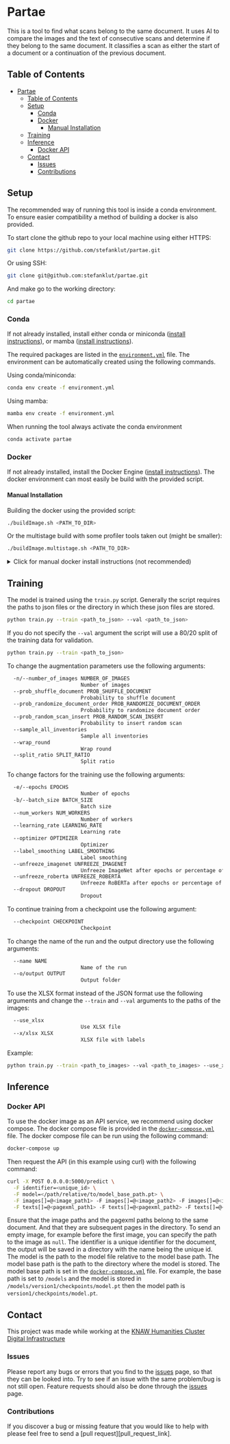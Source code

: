 # Partae

This is a tool to find what scans belong to the same document. It uses AI to compare the images and the text of consecutive scans and determine if they belong to the same document. It classifies a scan as either the start of a document or a continuation of the previous document. 

## Table of Contents
- [Partae](#partae)
  - [Table of Contents](#table-of-contents)
  - [Setup](#setup)
    - [Conda](#conda)
    - [Docker](#docker)
      - [Manual Installation](#manual-installation)
  - [Training](#training)
  - [Inference](#inference)
    - [Docker API](#docker-api)
  - [Contact](#contact)
    - [Issues](#issues)
    - [Contributions](#contributions)


## Setup
The recommended way of running this tool is inside a conda environment. To ensure easier compatibility a method of building a docker is also provided.

To start clone the github repo to your local machine using either HTTPS:
```sh
git clone https://github.com/stefanklut/partae.git
```

Or using SSH:
```sh
git clone git@github.com:stefanklut/partae.git
```


And make go to the working directory:
```sh
cd partae
```

### Conda
If not already installed, install either conda or miniconda ([install instructions][conda_install_link]), or mamba ([install instructions][mamba_install_link]). 

The required packages are listed in the [`environment.yml`][environment_link] file. The environment can be automatically created using the following commands.

Using conda/miniconda:
```sh
conda env create -f environment.yml
```

Using mamba:
```sh
mamba env create -f environment.yml
```

When running the tool always activate the conda environment
```sh
conda activate partae
```

### Docker
If not already installed, install the Docker Engine ([install instructions][docker_install_link]). The docker environment can most easily be build with the provided script.

#### Manual Installation
Building the docker using the provided script:
```sh
./buildImage.sh <PATH_TO_DIR>
```

Or the multistage build with some profiler tools taken out (might be smaller):
```sh
./buildImage.multistage.sh <PATH_TO_DIR>
```

<details>
<summary> Click for manual docker install instructions (not recommended) </summary>

First copy the Partae directory to the temporary docker directory:
```sh
tmp_dir=$(mktemp -d)
cp -r -T <PATH_TO_DIR> $tmp_dir/partae
cp Dockerfile $tmp_dir/Dockerfile
cp _entrypoint.sh $tmp_dir/_entrypoint.sh
cp .dockerignore $tmp_dir/.dockerignore
```

Then build the docker image using the following command:
```sh
docker build -t docker.partae $tmp_dir
```
</details>


<!-- TODO Update the training and inference section -->

## Training

The model is trained using the `train.py` script. Generally the script requires the paths to json files or the directory in which these json files are stored. 

```sh
python train.py --train <path_to_json> --val <path_to_json>
```

If you do not specify the `--val` argument the script will use a 80/20 split of the training data for validation.
```sh
python train.py --train <path_to_json>
```

To change the augmentation parameters use the following arguments:
```sh
  -n/--number_of_images NUMBER_OF_IMAGES
                        Number of images
  --prob_shuffle_document PROB_SHUFFLE_DOCUMENT
                        Probability to shuffle document
  --prob_randomize_document_order PROB_RANDOMIZE_DOCUMENT_ORDER
                        Probability to randomize document order
  --prob_random_scan_insert PROB_RANDOM_SCAN_INSERT
                        Probability to insert random scan
  --sample_all_inventories
                        Sample all inventories
  --wrap_round          
                        Wrap round
  --split_ratio SPLIT_RATIO
                        Split ratio
```

To change factors for the training use the following arguments:
```sh
  -e/--epochs EPOCHS
                        Number of epochs
  -b/--batch_size BATCH_SIZE
                        Batch size
  --num_workers NUM_WORKERS
                        Number of workers
  --learning_rate LEARNING_RATE
                        Learning rate
  --optimizer OPTIMIZER
                        Optimizer
  --label_smoothing LABEL_SMOOTHING
                        Label smoothing
  --unfreeze_imagenet UNFREEZE_IMAGENET
                        Unfreeze ImageNet after epochs or percentage of epochs
  --unfreeze_roberta UNFREEZE_ROBERTA
                        Unfreeze RoBERTa after epochs or percentage of epochs
  --dropout DROPOUT     
                        Dropout
```

To continue training from a checkpoint use the following argument:
```sh
  --checkpoint CHECKPOINT
                        Checkpoint
```

To change the name of the run and the output directory use the following arguments:
```sh
  --name NAME           
                        Name of the run
  --o/output OUTPUT
                        Output folder
```

To use the XLSX format instead of the JSON format use the following arguments and change the `--train` and `--val` arguments to the paths of the images:
```sh
  --use_xlsx            
                        Use XLSX file
  --x/xlsx XLSX         
                        XLSX file with labels
```

Example:
```sh
python train.py --train <path_to_images> --val <path_to_images> --use_xlsx --xlsx <path_to_xlsx> 
```
## Inference

### Docker API

To use the docker image as an API service, we recommend using docker compose. The docker compose file is provided in the [`docker-compose.yml`][docker_compose_link] file. The docker compose file can be run using the following command:
```sh
docker-compose up
```

Then request the API (in this example using curl) with the following command:
```sh
curl -X POST 0.0.0.0:5000/predict \
  -F identifier=<unique_id> \
  -F model=</path/relative/to/model_base_path.pt> \
  -F images[]=@<image_path1> -F images[]=@<image_path2> -F images[]=@<image_path3 \
  -F texts[]=@<pagexml_path1> -F texts[]=@<pagexml_path2> -F texts[]=@<pagexml_path3>
```
Ensure that the image paths and the pagexml paths belong to the same document. And that they are subsequent pages in the directory. To send an empty image, for example before the first image, you can specify the path to the image as `null`. The identifier is a unique identifier for the document, the output will be saved in a directory with the name being the unique id. The model is the path to the model file relative to the model base path. The model base path is the path to the directory where the model is stored. The model base path is set in the [`docker-compose.yml`][docker_compose_link] file. For example, the base path is set to `/models` and the model is stored in `/models/version1/checkpoints/model.pt` then the model path is `version1/checkpoints/model.pt`.

## Contact
This project was made while working at the [KNAW Humanities Cluster Digital Infrastructure][huc_di_link]
### Issues
Please report any bugs or errors that you find to the [issues][issues_link] page, so that they can be looked into. Try to see if an issue with the same problem/bug is not still open. Feature requests should also be done through the [issues][issues_link] page.

### Contributions
If you discover a bug or missing feature that you would like to help with please feel free to send a [pull request][pull_request_link]. 


<!-- Images and Links Shorthand-->
[conda_install_link]: https://conda.io/projects/conda/en/latest/user-guide/install/index.html#regular-installation
[mamba_install_link]: https://mamba.readthedocs.io/en/latest/installation.html
[docker_install_link]: https://docs.docker.com/engine/install/
[huc_di_link]: https://di.huc.knaw.nl/
[environment_link]: environment.yml
[docker_compose_link]: docker/docker-compose.yml
[issues_link]: https://github.com/stefanklut/partae/issues